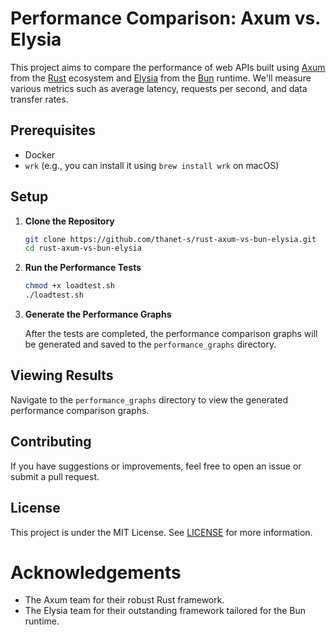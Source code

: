 # Performance Comparison: Axum vs. Elysia

This project aims to compare the performance of web APIs built using [Axum](https://github.com/tokio-rs/axum) from the [Rust](https://www.rust-lang.org/) ecosystem and [Elysia](https://github.com/elysiajs/elysia) from the [Bun](https://bun.sh/) runtime. We'll measure various metrics such as average latency, requests per second, and data transfer rates.

## Prerequisites

- Docker
- `wrk` (e.g., you can install it using `brew install wrk` on macOS)

## Setup

1. **Clone the Repository**

    ```bash
    git clone https://github.com/thanet-s/rust-axum-vs-bun-elysia.git
    cd rust-axum-vs-bun-elysia
    ```

2. **Run the Performance Tests**

    ```bash
    chmod +x loadtest.sh
    ./loadtest.sh
    ```

3. **Generate the Performance Graphs**

    After the tests are completed, the performance comparison graphs will be generated and saved to the `performance_graphs` directory.

## Viewing Results

Navigate to the `performance_graphs` directory to view the generated performance comparison graphs.

## Contributing

If you have suggestions or improvements, feel free to open an issue or submit a pull request.

## License

This project is under the MIT License. See [LICENSE](LICENSE) for more information.

# Acknowledgements

- The Axum team for their robust Rust framework.
- The Elysia team for their outstanding framework tailored for the Bun runtime.
